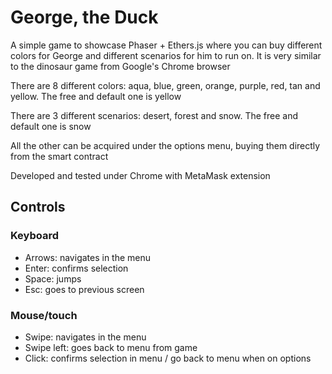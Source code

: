 # George, the Duck

A simple game to showcase Phaser + Ethers.js where you can buy different colors for George and different scenarios for him to run on. It is very similar to the dinosaur game from Google's Chrome browser

There are 8 different colors: aqua, blue, green, orange, purple, red, tan and yellow. The free and default one is yellow

There are 3 different scenarios: desert, forest and snow. The free and default one is snow

All the other can be acquired under the options menu, buying them directly from the smart contract

Developed and tested under Chrome with MetaMask extension

## Controls

### Keyboard

- Arrows: navigates in the menu
- Enter: confirms selection
- Space: jumps
- Esc: goes to previous screen

### Mouse/touch

- Swipe: navigates in the menu
- Swipe left: goes back to menu from game
- Click: confirms selection in menu / go back to menu when on options
